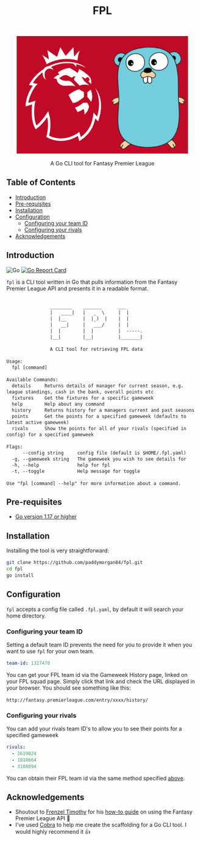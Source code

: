 <h1 align="center"> FPL </h1> <br>
<p align="center">
  <img alt="fpl" title="fpl" src="img/header.png" width="450">
</p>

<p align="center">
  A Go CLI tool for Fantasy Premier League
</p>

<!-- START doctoc generated TOC please keep comment here to allow auto update -->
<!-- DON'T EDIT THIS SECTION, INSTEAD RE-RUN doctoc TO UPDATE -->
## Table of Contents

- [Introduction](#introduction)
- [Pre-requisites](#pre-requisites)
- [Installation](#installation)
- [Configuration](#configuration)
  - [Configuring your team ID](#configuring-your-team-id)
  - [Configuring your rivals](#configuring-your-rivals)
- [Acknowledgements](#acknowledgements)

<!-- END doctoc generated TOC please keep comment here to allow auto update -->

## Introduction

![Go](https://github.com/paddymorgan84/fpl/workflows/fpl/badge.svg)
[![Go Report Card](https://goreportcard.com/badge/github.com/paddymorgan84/fpl)](https://goreportcard.com/report/github.com/paddymorgan84/fpl)

`fpl` is a CLI tool written in Go that pulls information from the Fantasy Premier League API and presents it in a readable format.

```text

                ________    _______      ___
                |   ____|   |   _  \     |  |
                |  |__      |  |_)  |    |  |
                |   __|     |   ___/     |  |
                |  |        |  |         |  -----.
                |__|        |__|         |_______|

                A CLI tool for retrieving FPL data

Usage:
  fpl [command]

Available Commands:
  details     Returns details of manager for current season, e.g. league standings, cash in the bank, overall points etc
  fixtures    Get the fixtures for a specific gameweek
  help        Help about any command
  history     Returns history for a managers current and past seasons
  points      Get the points for a specified gameweek (defaults to latest active gameweek)
  rivals      Show the points for all of your rivals (specified in config) for a specified gameweek

Flags:
      --config string     config file (default is $HOME/.fpl.yaml)
  -g, --gameweek string   The gameweek you wish to see details for
  -h, --help              help for fpl
  -t, --toggle            Help message for toggle

Use "fpl [command] --help" for more information about a command.
```

## Pre-requisites

- [Go version 1.17 or higher](https://golang.org/dl/)

## Installation

Installing the tool is very straightforward:

```bash
git clone https://github.com/paddymorgan84/fpl.git
cd fpl
go install
```

## Configuration

`fpl` accepts a config file called `.fpl.yaml`, by default it will search your home directory.

### Configuring your team ID

Setting a default team ID prevents the need for you to provide it when you want to use `fpl` for your own team.

```yaml
team-id: 1327470
```

You can get your FPL team id via the Gameweek History page, linked on your FPL squad page. Simply click that link and check the URL displayed in your browser. You should see something like this:

`http://fantasy.premierleague.com/entry/xxxx/history/`

### Configuring your rivals

You can add your rivals team ID's to allow you to see their points for a specified gameweek

```yaml
rivals:
  - 2619024
  - 1818664
  - 3108094
```

You can obtain their FPL team id via the same method specified [above](#configuring-your-team-id).

## Acknowledgements

- Shoutout to [Frenzel Timothy](https://medium.com/@frenzelts) for his [how-to guide](https://medium.com/@frenzelts/fantasy-premier-league-api-endpoints-a-detailed-guide-acbd5598eb19) on using the Fantasy Premier League API 👏
- I've used [Cobra](https://github.com/spf13/cobra) to help me create the scaffolding for a Go CLI tool. I would highly recommend it 👍
